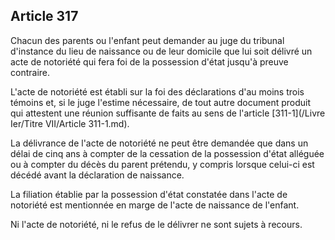 Article 317
----
Chacun des parents ou l'enfant peut demander au juge du tribunal d'instance du
lieu de naissance ou de leur domicile que lui soit délivré un acte de notoriété
qui fera foi de la possession d'état jusqu'à preuve contraire.

L'acte de notoriété est établi sur la foi des déclarations d'au moins trois
témoins et, si le juge l'estime nécessaire, de tout autre document produit qui
attestent une réunion suffisante de faits au sens de l'article [311-1](/Livre Ier/Titre VII/Article 311-1.md).

La délivrance de l'acte de notoriété ne peut être demandée que dans un délai de
cinq ans à compter de la cessation de la possession d'état alléguée ou à compter
du décès du parent prétendu, y compris lorsque celui-ci est décédé avant la
déclaration de naissance.

La filiation établie par la possession d'état constatée dans l'acte de notoriété
est mentionnée en marge de l'acte de naissance de l'enfant.

Ni l'acte de notoriété, ni le refus de le délivrer ne sont sujets à recours.

